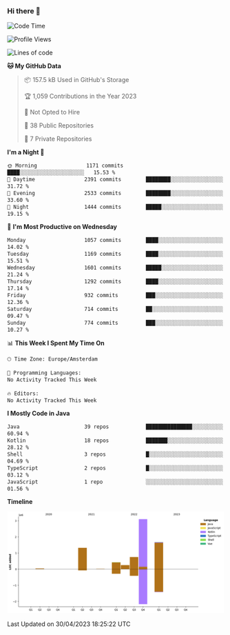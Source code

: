 ### Hi there 👋


<!--START_SECTION:waka-->
![Code Time](http://img.shields.io/badge/Code%20Time-3%2C173%20hrs%2040%20mins-blue)

![Profile Views](http://img.shields.io/badge/Profile%20Views-0-blue)

![Lines of code](https://img.shields.io/badge/From%20Hello%20World%20I%27ve%20Written-7.6%20million%20lines%20of%20code-blue)

**🐱 My GitHub Data** 

> 📦 157.5 kB Used in GitHub's Storage 
 > 
> 🏆 1,059 Contributions in the Year 2023
 > 
> 🚫 Not Opted to Hire
 > 
> 📜 38 Public Repositories 
 > 
> 🔑 7 Private Repositories 
 > 
**I'm a Night 🦉** 

```text
🌞 Morning                1171 commits        ████░░░░░░░░░░░░░░░░░░░░░   15.53 % 
🌆 Daytime                2391 commits        ████████░░░░░░░░░░░░░░░░░   31.72 % 
🌃 Evening                2533 commits        ████████░░░░░░░░░░░░░░░░░   33.60 % 
🌙 Night                  1444 commits        █████░░░░░░░░░░░░░░░░░░░░   19.15 % 
```
📅 **I'm Most Productive on Wednesday** 

```text
Monday                   1057 commits        ████░░░░░░░░░░░░░░░░░░░░░   14.02 % 
Tuesday                  1169 commits        ████░░░░░░░░░░░░░░░░░░░░░   15.51 % 
Wednesday                1601 commits        █████░░░░░░░░░░░░░░░░░░░░   21.24 % 
Thursday                 1292 commits        ████░░░░░░░░░░░░░░░░░░░░░   17.14 % 
Friday                   932 commits         ███░░░░░░░░░░░░░░░░░░░░░░   12.36 % 
Saturday                 714 commits         ██░░░░░░░░░░░░░░░░░░░░░░░   09.47 % 
Sunday                   774 commits         ███░░░░░░░░░░░░░░░░░░░░░░   10.27 % 
```


📊 **This Week I Spent My Time On** 

```text
🕑︎ Time Zone: Europe/Amsterdam

💬 Programming Languages: 
No Activity Tracked This Week

🔥 Editors: 
No Activity Tracked This Week
```

**I Mostly Code in Java** 

```text
Java                     39 repos            ███████████████░░░░░░░░░░   60.94 % 
Kotlin                   18 repos            ███████░░░░░░░░░░░░░░░░░░   28.12 % 
Shell                    3 repos             █░░░░░░░░░░░░░░░░░░░░░░░░   04.69 % 
TypeScript               2 repos             █░░░░░░░░░░░░░░░░░░░░░░░░   03.12 % 
JavaScript               1 repo              ░░░░░░░░░░░░░░░░░░░░░░░░░   01.56 % 
```



**Timeline**

![Lines of Code chart](https://raw.githubusercontent.com/powercasgamer/powercasgamer/master/assets/bar_graph.png)


 Last Updated on 30/04/2023 18:25:22 UTC
<!--END_SECTION:waka-->
